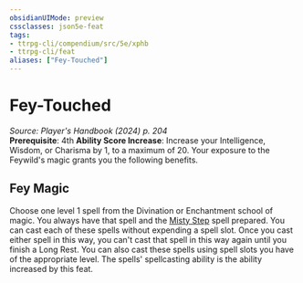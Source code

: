 ```yaml
---
obsidianUIMode: preview
cssclasses: json5e-feat
tags:
- ttrpg-cli/compendium/src/5e/xphb
- ttrpg-cli/feat
aliases: ["Fey-Touched"]
---
```

# Fey-Touched
*Source: Player's Handbook (2024) p. 204*  
**Prerequisite**: 4th
**Ability Score Increase**: Increase your Intelligence, Wisdom, or Charisma by 1, to a maximum of 20.
Your exposure to the Feywild's magic grants you the following benefits.

## Fey Magic

Choose one level 1 spell from the Divination or Enchantment school of magic. You always have that spell and the [Misty Step](2-Mechanics/CLI/spells/misty-step-xphb.md) spell prepared. You can cast each of these spells without expending a spell slot. Once you cast either spell in this way, you can't cast that spell in this way again until you finish a Long Rest. You can also cast these spells using spell slots you have of the appropriate level. The spells' spellcasting ability is the ability increased by this feat.